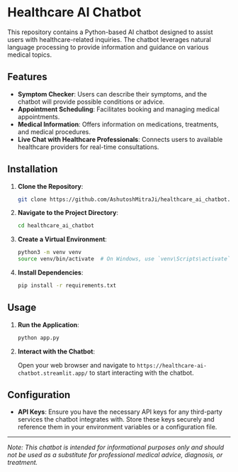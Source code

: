 # Healthcare AI Chatbot

This repository contains a Python-based AI chatbot designed to assist users with healthcare-related inquiries. The chatbot leverages natural language processing to provide information and guidance on various medical topics.

## Features

- **Symptom Checker**: Users can describe their symptoms, and the chatbot will provide possible conditions or advice.
- **Appointment Scheduling**: Facilitates booking and managing medical appointments.
- **Medical Information**: Offers information on medications, treatments, and medical procedures.
- **Live Chat with Healthcare Professionals**: Connects users to available healthcare providers for real-time consultations.

## Installation

1. **Clone the Repository**:

    ```bash
   git clone https://github.com/AshutoshMitraJi/healthcare_ai_chatbot.git
   ```


2. **Navigate to the Project Directory**:

    ```bash
   cd healthcare_ai_chatbot
   ```


3. **Create a Virtual Environment**:

    ```bash
   python3 -m venv venv
   source venv/bin/activate  # On Windows, use `venv\Scripts\activate`
   ```


4. **Install Dependencies**:

    ```bash
   pip install -r requirements.txt
   ```


## Usage

1. **Run the Application**:

    ```bash
   python app.py
   ```


2. **Interact with the Chatbot**:

    Open your web browser and navigate to `https://healthcare-ai-chatbot.streamlit.app/` to start interacting with the chatbot.  

## Configuration

- **API Keys**: Ensure you have the necessary API keys for any third-party services the chatbot integrates with. Store these keys securely and reference them in your environment variables or a configuration file.


---

*Note: This chatbot is intended for informational purposes only and should not be used as a substitute for professional medical advice, diagnosis, or treatment.*
